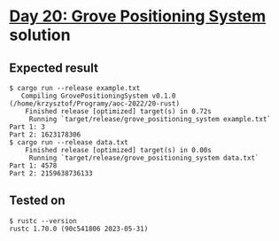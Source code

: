 # [Day 20: Grove Positioning System](https://adventofcode.com/2022/day/20) solution

## Expected result
```
$ cargo run --release example.txt
   Compiling GrovePositioningSystem v0.1.0 (/home/krzysztof/Programy/aoc-2022/20-rust)
    Finished release [optimized] target(s) in 0.72s
     Running `target/release/grove_positioning_system example.txt`
Part 1: 3
Part 2: 1623178306
$ cargo run --release data.txt
    Finished release [optimized] target(s) in 0.00s
     Running `target/release/grove_positioning_system data.txt`
Part 1: 4578
Part 2: 2159638736133
```

## Tested on
```
$ rustc --version
rustc 1.70.0 (90c541806 2023-05-31)
```

